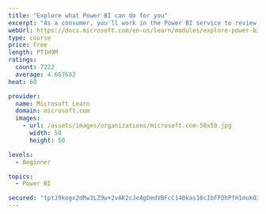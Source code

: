 ```yaml
---
title: "Explore what Power BI can do for you"
excerpt: "As a consumer, you'll work in the Power BI service to review and interact with content that has been shared with you. This module provides the foundational information that you need to work effectively in the Power BI service."
webUrl: https://docs.microsoft.com/en-us/learn/modules/explore-power-bi-service/
type: course
price: Free
length: PT1H9M
ratings:
  count: 7222
  average: 4.667682
heat: 60

provider:
  name: Microsoft Learn
  domain: microsoft.com
  images:
    - url: /assets/images/organizations/microsoft.com-50x50.jpg
      width: 50
      height: 50

levels:
  - Beginner

topics:
  - Power BI

secured: "tptJ9kogx2dRw3LZ9w+2vAK2cJeAgDedVBFcC140kas10cIbFFDhPfH1mukO38yPTX5eEDOYSnZc2PJhFlkWf8f9owqO93eH/su1BQGauvJWuaiUhJKUac80sTcPxG1e9v4ORStdbL/ITsh4CR264uPspX6//kEiJ9sNoSaKG6gkDKxtwd/fhPm1YTeLisULifBRHJZ4Q4cuvg6WKQrvgm08n9AE8FYfIMu7tmmg8sq5BBLG0KDU1agM22tg4u3ZwFtB2Mq4SbLO3QkRIAqeW3Ax4QDON0rQyg3K4oadZs/5VGFaVzKJAIp2J9XbhYw0tX9xZibZMl2DyFL49Pgj5aSdHjq7/IsDlRF8rU51ZHrBupK5I1rK+RGLvyva4yn0EoTGoe1qPN27ZjYTzHmt0ncQ/wYCVgZjNuxCZVk6xoY=;iKnDsh3lYop93BtG6EI0rA=="
---
```


